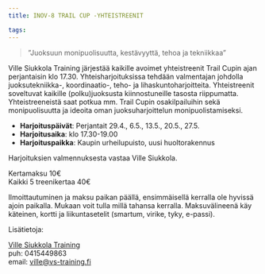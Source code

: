 ```yaml
---
title: INOV-8 TRAIL CUP -YHTEISTREENIT

tags:
---
```


> ”Juoksuun monipuolisuutta, kestävyyttä, tehoa ja tekniikkaa”

Ville Siukkola Training järjestää kaikille avoimet yhteistreenit Trail Cupin ajan perjantaisin klo 17.30. Yhteisharjoituksissa tehdään valmentajan johdolla juoksutekniikka-, koordinaatio-, teho- ja lihaskuntoharjoitteita.
Yhteistreenit soveltuvat kaikille (polku)juoksusta kiinnostuneille tasosta riippumatta. Yhteistreeneistä saat potkua mm. Trail Cupin osakilpailuihin sekä monipuolisuutta ja ideoita oman juoksuharjoittelun monipuolistamiseksi.

- **Harjoituspäivät**: Perjantait 29.4., 6.5., 13.5., 20.5., 27.5.
- **Harjoitusaika**: klo 17.30-19.00
- **Harjoituspaikka**: Kaupin urheilupuisto, uusi huoltorakennus

Harjoituksien valmennuksesta vastaa Ville Siukkola.

Kertamaksu 10€<br>
Kaikki 5 treenikertaa 40€

Ilmoittautuminen ja maksu paikan päällä, ensimmäisellä kerralla ole hyvissä ajoin paikalla. Mukaan voit tulla millä tahansa kerralla. Maksuvälineenä käy käteinen, kortti ja liikuntasetelit (smartum, virike, tyky, e-passi).

Lisätietoja:

[Ville Siukkola Training](http://www.vs-training.fi)<br>
puh: 0415449863<br>
email: ville@vs-training.fi

